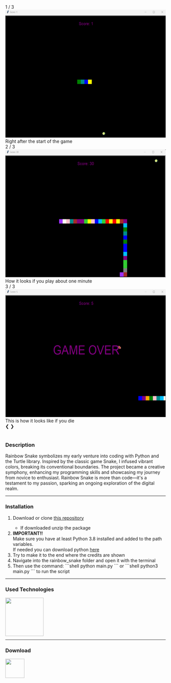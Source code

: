 <link rel="stylesheet" href="./projects.css">

<div class="card d-flex">
  <div class="f-row">
    <div class="f-column f-column-left">
    <!-- Slideshow container -->
      <div class="slideshow-container">
        <!-- Full-width images with number and caption text -->
        <div class="mySlides fade">
          <div class="numbertext">1 / 3</div>
          <img class="car-img" id="img1" src="../../img/rainbow/spawn.png" style="width:100%" width="400px" height="400px" onclick="enlargeImg('img1')">
          <div class="caption">Right after the start of the game</div>
        </div>
        <div class="mySlides fade">
          <div class="numbertext">2 / 3</div>
          <img class="car-img" id="img2" src="../../img/rainbow/long.png" style="width:100%" width="400px" height="400px" onclick="enlargeImg('img2')">
          <div class="caption">How it looks if you play about one minute</div>
        </div>
        <div class="mySlides fade">
          <div class="numbertext">3 / 3</div>
          <img class="car-img" id="img3" src="../../img/rainbow/dead.png" style="width:100%" width="400px" height="400px" onclick="enlargeImg('img3')">
          <div class="caption">This is how it looks like if you die</div>
        </div>
        <!-- Next and previous buttons -->
      <a class="prev" onclick="plusSlides(-1)">&#10094;</a>
      <a class="next" onclick="plusSlides(1)">&#10095;</a>
      </div>
      <br>
      <!-- The dots/circles -->
      <div style="text-align:center">
        <span class="dot" onclick="currentSlide(1)"></span>
        <span class="dot" onclick="currentSlide(2)"></span>
        <span class="dot" onclick="currentSlide(3)"></span>
      </div>
    </div>
    <div class="f-column f-column-right">
        <h3 id="desc-sub" class="subtitle">Description</h3>
    <p class="description">
      Rainbow Snake symbolizes my early venture into coding with Python and the Turtle library. Inspired by the classic game Snake, I infused vibrant colors, breaking its conventional boundaries. The project became a creative symphony, enhancing my programming skills and showcasing my journey from novice to enthusiast. Rainbow Snake is more than code—it's a testament to my passion, sparking an ongoing exploration of the digital realm.
    </p>
    </div>
  </div>
</div>

<hr style="margin-top: 0.5rem; margin-bottom: 0.5rem;" />

<div class="card d-flex">
  <div class=f-col>
    <div class="f-row">
        <h3 id="inst-sub" class="subtitle">Installation</h3>
    </div>
    <div class="f-row">
        <ol class="description">
            <li>Download or clone <a href="https://gitlab.com/andiblup/bad_ui">this repository</a></li>
            <ul>
                <li>If downloaded unzip the package</li>
            </ul>
            <li> <b>IMPORTANT!!<br></b>Make sure you have at least Python 3.8 installed and added to the path variables. 
            <br> If needed you can download python <a href="https://www.python.org/downloads/">here</a></li>
            <li>Try to make it to the end where the credits are shown</li>
            <li>Navigate into the rainbow_snake folder and open it with the terminal</li>
            <li>Then use the command: 
                ```shell
                python main.py
                ```
                or
                ```shell
                python3 main.py
                ```
                to run the script
                </li>
        </ol>
    </div>
  </div>
</div>

<hr style="margin-top: 0.5rem; margin-bottom: 0.5rem;" />

<!-- <div class="card d-flex">
  <div class=f-col>
    <div class="f-row">
        <h3 id="tech-sub" class="subtitle">Used Technologies</h3>
    </div>
    <div class="f-row-around">
        <img src="https://cdn.jsdelivr.net/gh/devicons/devicon/icons/html5/html5-original.svg" width="120px" height="120px"/>
        <img src="https://cdn.jsdelivr.net/gh/devicons/devicon/icons/css3/css3-original.svg" width="120px" height="120px"/>
        <img src="https://cdn.jsdelivr.net/gh/devicons/devicon/icons/javascript/javascript-original.svg" width="120px" height="120px"/>
    </div>
    <div id="down-sub" class="f-row">
        <h3 class="subtitle">Download</h3>
    </div>
    <div class="f-row-around">
        <a href="https://gitlab.com/andiblup/bad_ui"><img src="https://cdn.jsdelivr.net/gh/devicons/devicon/icons/gitlab/gitlab-original.svg" width="120px" height="120px"/></a>
        <a href="https://gitlab.com/andiblup/bad_ui"><img src="https://cdn.jsdelivr.net/gh/devicons/devicon/icons/github/github-original.svg" width="120px" height="120px"/></a>
    </div>
  </div>
</div>

<hr style="margin-top: 0.5rem; margin-bottom: 0.5rem;" /> -->

<div class="card d-flex">
  <div class=f-col>
    <div class="f-row">
        <h3 id="tech-sub" class="subtitle">Used Technologies</h3>
    </div>
    <div class="f-row-around">
        <img src="https://cdn.jsdelivr.net/gh/devicons/devicon/icons/python/python-original.svg" width="120px" height="120px"/>
    </div>
    
  </div>
</div>

<hr style="margin-top: 0.5rem; margin-bottom: 0.5rem;" />

<div class="card d-flex">
  <div class=f-col>
<div id="down-sub-2" class="f-row">
        <h3 id="down-sub-3" class="subtitle">Download</h3>
    </div>
    <div class="f-row-around">
        <a href="https://github.com/andiblup/rainbow_snake"><img src="https://cdn.jsdelivr.net/gh/devicons/devicon/icons/github/github-original.svg" width="60px" height="60px"/></a>
    </div>
</div>
</div>

<!-- <script>
  let slideIndex = 1;
  //let slides = document.getElementsByClassName("mySlides");
showSlides(slideIndex);

// Next/previous controls
function plusSlides(n) {
  showSlides(slideIndex += n);
}

// Thumbnail image controls
function currentSlide(n) {
  showSlides(slideIndex = n);
}

function showSlides(n) {
  let i;
  let slides = document.getElementsByClassName("mySlides");
  let dots = document.getElementsByClassName("dot");
  if (n > slides.length) {slideIndex = 1}
  if (n < 1) {slideIndex = slides.length}
  for (i = 0; i < slides.length; i++) {
    slides[i].style.display = "none";
  }
  for (i = 0; i < dots.length; i++) {
    dots[i].className = dots[i].className.replace(" active", "");
  }
  slides[slideIndex-1].style.display = "block";
  dots[slideIndex-1].className += " active";
}

let imgIsBig = false;
let next = document.getElementsByClassName("next");
let prev = document.getElementsByClassName("prev");
let caption = document.getElementsByClassName("caption");
let numbertext = document.getElementsByClassName("numbertext");

function enlargeImg(id) {
    if (imgIsBig) {
        resetImg(id);
        imgIsBig = false;
        //console.log(numbertext);
        for (let element of numbertext) {
          element.style.display = "block"
        }
        for (let element of caption) {
          element.style.display = "block"
        }
        for (let element of prev) {
          element.style.display = "block"
        }
        for (let element of next) {
          element.style.display = "block"
        }
        
        // numbertext.style.display = "block";
        // next.style.display = "block";
        // prev.style.display = "block";
        // caption.style.display = "block";
    } else {
        img = document.getElementById(id);
        img.style.transform = "scale(2.5)";
        img.style.transition = "transform 0.25s ease";
        //img.style.marginTop = "5rem";
        imgIsBig = true;

        for (let element of numbertext) {
          element.style.display = "none"
        }
        for (let element of caption) {
          element.style.display = "none"
        }
        for (let element of prev) {
          element.style.display = "none"
        }
        for (let element of next) {
          element.style.display = "none"
        }

        // slides[slideIndex-1].style.transform = "scale(3)";
        // slides[slideIndex-1].style.transition = "transform 0.25s ease";
        // slides[slideIndex-1].style.marginTop = "5rem";
        // imgIsBig = true;
        // next.style.display = "none";
        // prev.style.display = "none";
        // caption.style.display = "none";

    }
    
}
function resetImg(id) {
    img = document.getElementById(id);
    img.style.transform = "scale(1)";
    img.style.transition = "transform 0.25s ease";
    //img.style.marginTop = "0rem";
    
    // img = document.getElementById(id);
    // slides[slideIndex-1].style.transform = "scale(1)";
    // slides[slideIndex-1].style.transition = "transform 0.25s ease";
    }
</script> -->
